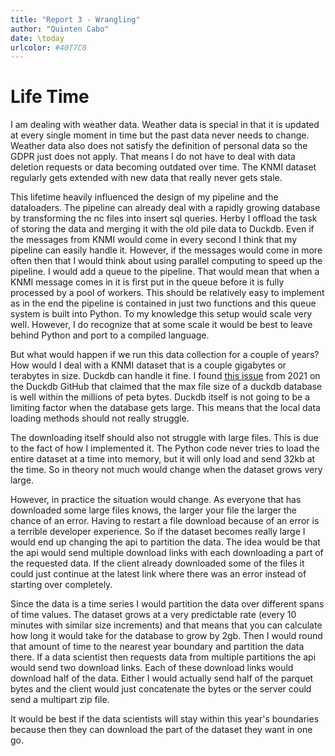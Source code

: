 ```yaml
---
title: "Report 3 - Wrangling"
author: "Quinten Cabo"
date: \today
urlcolor: #4077C0
---
```


# Life Time 

I am dealing with weather data. Weather data is special in that it is updated at every single moment in time but the past data never needs to change.
Weather data also does not satisfy the definition of personal data so the GDPR just does not apply.
That means I do not have to deal with data deletion requests or data becoming outdated over time.
The KNMI dataset regularly gets extended with new data that really never gets stale.

This lifetime heavily influenced the design of my pipeline and the dataloaders. 
The pipeline can already deal with a rapidly growing database by transforming the nc files into insert sql queries.
Herby I offload the task of storing the data and merging it with the old pile data to Duckdb.
Even if the messages from KNMI would come in every second I think that my pipeline can easily handle it.
However, if the messages would come in more often then that I would think about using parallel computing to speed up the pipeline.
I would add a queue to the pipeline. 
That would mean that when a KNMI message comes in it is first put in the queue before it is fully processed by a pool of workers. 
This should be relatively easy to implement as in the end the pipeline is contained in just two functions and this queue system is built into Python.
To my knowledge this setup would scale very well. 
However, I do recognize that at some scale it would be best to leave behind Python and port to a compiled language.

But what would happen if we run this data collection for a couple of years? How would I deal with a KNMI dataset that is a couple gigabytes or terabytes in size. 
Duckdb can handle it fine. I found [this issue](https://github.com/duckdb/duckdb/issues/1394) from 2021 on the Duckdb GitHub that claimed that the max file size of a duckdb database is well within the millions of peta bytes. 
Duckdb itself is not going to be a limiting factor when the database gets large. 
This means that the local data loading methods should not really struggle. 

The downloading itself should also not struggle with large files. 
This is due to the fact of how I implemented it. The Python code never tries to load the entire dataset at a time into memory, but it will only load and send 32kb at the time.
So in theory not much would change when the dataset grows very large.

However, in practice the situation would change. As everyone that has downloaded some large files knows, the larger your file the larger the chance of an error. 
Having to restart a file download because of an error is a terrible developer experience. 
So if the dataset becomes really large I would end up changing the api to partition the data. 
The idea would be that the api would send multiple download links with each downloading a part of the requested data. 
If the client already downloaded some of the files it could just continue at the latest link where there was an error instead of starting over completely.

Since the data is a time series I would partition the data over different spans of time values. 
The dataset grows at a very predictable rate (every 10 minutes with similar size increments) and that means that you can calculate how long it would take for the database to grow by 2gb.
Then I would round that amount of time to the nearest year boundary and partition the data there. 
If a data scientist then requests data from multiple partitions the api would send two download links. 
Each of these download links would download half of the data. 
Either I would actually send half of the parquet bytes and the client would just concatenate the bytes or the server could send a multipart zip file.

It would be best if the data scientists will stay within this year's boundaries because then they can download the part of the dataset they want in one go.
